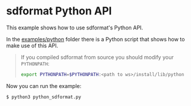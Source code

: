 # sdformat Python API

This example shows how to use sdformat's Python API.

In the
[examples/python](https://github.com/gazebosim/sdformat/blob/main/examples/python)
folder there is a Python script that shows how to make use of this API.

> If you compiled sdformat from source you should modify your `PYTHONPATH`:
>
>  ```bash
>  export PYTHONPATH=$PYTHONPATH:<path to ws>/install/lib/python
>    ```

Now you can run the example:

```bash
$ python3 python_sdformat.py
```
